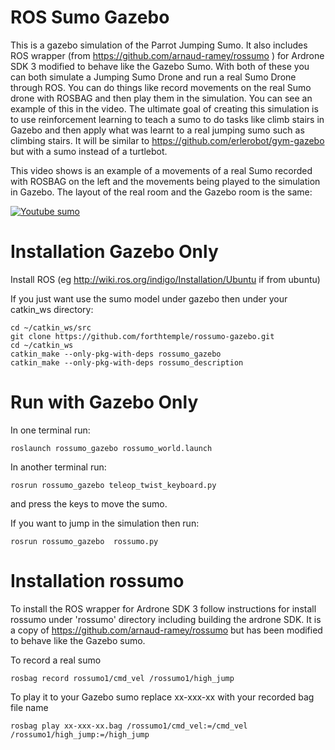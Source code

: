 # ROS Sumo Gazebo
This is a gazebo simulation of the Parrot Jumping Sumo. It also includes ROS wrapper (from https://github.com/arnaud-ramey/rossumo ) for Ardrone SDK 3 modified to behave like the Gazebo Sumo. With both of these you can both simulate a Jumping Sumo Drone and run a real Sumo Drone through ROS. You can do things like record movements on the real Sumo drone with ROSBAG and then play them in the simulation. You can see an example of this in the video. The ultimate goal of creating this simulation is to use reinforcement learning to teach a sumo to do tasks like climb stairs in Gazebo and then apply what was learnt to a real jumping sumo such as climbing stairs. It will be similar to https://github.com/erlerobot/gym-gazebo but with a sumo instead of a turtlebot.

This video shows is an example of a movements of a real Sumo recorded with ROSBAG on the left and the movements being played to the simulation in Gazebo. The layout of the real room and the Gazebo room is the same:

[![Youtube sumo](http://forthtemple.com/sumo/youtube500.jpg)](https://www.youtube.com/watch?v=5opPQ47Y-WE) 


# Installation Gazebo Only
Install ROS (eg http://wiki.ros.org/indigo/Installation/Ubuntu if from ubuntu)

If you just want use the sumo model under gazebo then under your catkin_ws directory:
```
cd ~/catkin_ws/src
git clone https://github.com/forthtemple/rossumo-gazebo.git
cd ~/catkin_ws
catkin_make --only-pkg-with-deps rossumo_gazebo
catkin_make --only-pkg-with-deps rossumo_description
```

# Run with Gazebo Only
In one terminal run:
```
roslaunch rossumo_gazebo rossumo_world.launch
```
In another terminal run:
```
rosrun rossumo_gazebo teleop_twist_keyboard.py
```
and press the keys to move the sumo.

If you want to jump in the simulation then run:
```
rosrun rossumo_gazebo  rossumo.py
```

# Installation rossumo
To install the ROS wrapper for Ardrone SDK 3 follow instructions for install rossumo under 'rossumo' directory including building the ardrone SDK. It is a copy of https://github.com/arnaud-ramey/rossumo but has been modified to behave like the Gazebo sumo.

To record a real sumo
``` 
rosbag record rossumo1/cmd_vel /rossumo1/high_jump
```
To play it to your Gazebo sumo replace xx-xxx-xx with your recorded bag file name
```
rosbag play xx-xxx-xx.bag /rossumo1/cmd_vel:=/cmd_vel /rossumo1/high_jump:=/high_jump
```








